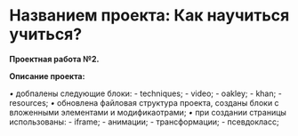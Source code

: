 # Названием проекта: Как научиться учиться?
**Проектная работа №2.**

**Описание проекта:**

  *•* добпалены следующие блоки:
    - techniques;
    - video;
    - oakley;
    - khan;
    - resources;
  *•* обновлена файловая структура проекта, созданы блоки с вложенными
    элементами и модификаотрами;
  *•* при создании страницы использованы:
    - iframe;
    - анимации;
    - трансформации;
    - псевдокласс;
